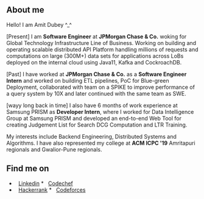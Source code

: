 ##  About me

Hello! I am Amit Dubey ^_^

[Present] I am **Software Engineer** at **JPMorgan Chase & Co.** woking for Global Technology Infrastructure Line of Business. Working on building and operating scalable distributed API Platform handling millions of requests and computations on large (300M+) data sets for applications across LoBs deployed on the internal cloud using Java11, Kafka and CockroachDB.

[Past] I have worked at **JPMorgan Chase & Co.** as a **Software Engineer Intern** and worked on building ETL pipelines, PoC for Blue-green Deployment, collaborated with team on a SPIKE to improve performance of a query system by 10X and later continued with the same team as SWE.

[wayy long back in time] I also have 6 months of work experience at Samsung PRISM as **Developer Intern**, where I worked for Data Intelligence Group at Samsung PRISM and developed an end-to-end Web Tool for creating Judgement List for Search DCG Computation and LTR Training.

My interests include Backend Engineering, Distributed Systems and Algorithms. I have also represented my college at **ACM ICPC '19** Amritapuri regionals and Gwalior-Pune regionals.

  
##  Find me on

* &nbsp; [Linkedin](https://www.linkedin.com/in/amitdu6ey/)       * &nbsp; [Codechef](https://www.codechef.com/users/amitdu6ey)
* &nbsp; [Hackerrank](https://www.hackerrank.com/amitdu6ey)    * &nbsp; [Codeforces](https://codeforces.com/profile/amitdu6ey)
